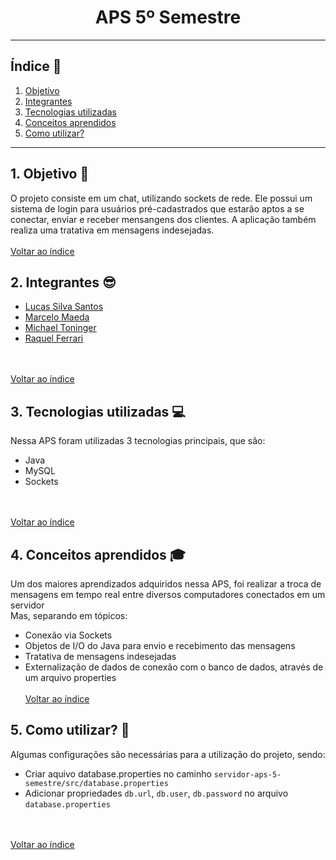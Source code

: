 <h1 align="center">APS 5º Semestre</h1>

***

## <a name="indice">Índice :bookmark:</a>
  1. [Objetivo](#objetivo)
  2. [Integrantes](#integrantes)
  3. [Tecnologias utilizadas](#tecnologias-utilizadas)
  4. [Conceitos aprendidos](#conceitos-aprendidos)
  5. [Como utilizar?](#como-utilizar)

***

## <a name="objetivo">1. Objetivo :dart:</a>
  O projeto consiste em um chat, utilizando sockets de rede. Ele possui
  um sistema de login para usuários pré-cadastrados que estarão aptos a  se conectar, 
  enviar e receber mensangens dos clientes. A aplicação também realiza uma tratativa
  em mensagens indesejadas.
  <br/><br/>[Voltar ao índice](#indice)

## <a name="integrantes">2. Integrantes :sunglasses:</a>
  - [Lucas Silva Santos](https://www.linkedin.com/in/lucas-santos-2639b5163/)
  - [Marcelo Maeda](https://www.linkedin.com/in/marcelo-yoshio-maeda-junior-43237b190/)
  - [Michael Toninger](https://www.linkedin.com/in/michael-toninger-polidoro-925977193/)
  - [Raquel Ferrari](https://www.linkedin.com/in/raquel-f-ferrari/)

  <br/><br/>[Voltar ao índice](#indice)

## <a name="tecnologias-utilizadas">3. Tecnologias utilizadas :computer:</a>
  Nessa APS foram utilizadas 3 tecnologias principais, que são:
  - Java
  - MySQL
  - Sockets
    
  <br/><br/>[Voltar ao índice](#indice)

## <a name="conceitos-aprendidos">4. Conceitos aprendidos :mortar_board:</a>
  Um dos maiores aprendizados adquiridos nessa APS, foi realizar a troca de mensagens 
  em tempo real entre diversos computadores conectados em um servidor <br/>
  Mas, separando em tópicos:
  - Conexão via Sockets
  - Objetos de I/O do Java para envio e recebimento das mensagens
  - Tratativa de mensagens indesejadas
  - Externalização de dados de conexão com o banco de dados, através de um arquivo properties
  <br/><br/>[Voltar ao índice](#indice)
  
## <a name="como-utilizar">5. Como utilizar? :memo:</a>
  Algumas configurações são necessárias para a utilização do projeto, sendo:  
  - Criar aquivo database.properties no caminho `servidor-aps-5-semestre/src/database.properties`
  - Adicionar propriedades `db.url`, `db.user`, `db.password` no arquivo `database.properties`
  
  <br></br>[Voltar ao índice](#indice)
